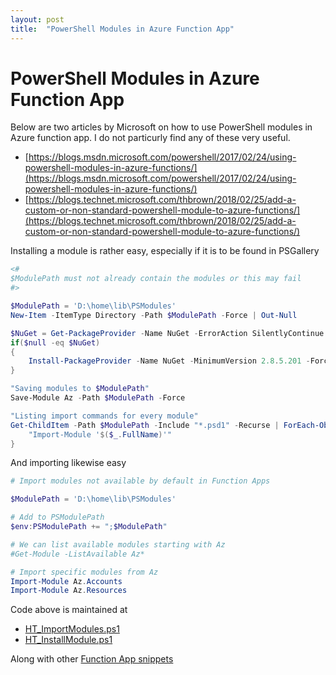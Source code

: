 ```yaml
---
layout: post
title:  "PowerShell Modules in Azure Function App"
---
```


# PowerShell Modules in Azure Function App

Below are two articles by Microsoft on how to use PowerShell modules in Azure function app. I do not particurly find any of these very useful.

- [https://blogs.msdn.microsoft.com/powershell/2017/02/24/using-powershell-modules-in-azure-functions/](https://blogs.msdn.microsoft.com/powershell/2017/02/24/using-powershell-modules-in-azure-functions/)
- [https://blogs.technet.microsoft.com/thbrown/2018/02/25/add-a-custom-or-non-standard-powershell-module-to-azure-functions/](https://blogs.technet.microsoft.com/thbrown/2018/02/25/add-a-custom-or-non-standard-powershell-module-to-azure-functions/)

Installing a module is rather easy, especially if it is to be found in PSGallery

```powershell
<#
$ModulePath must not already contain the modules or this may fail
#>

$ModulePath = 'D:\home\lib\PSModules'
New-Item -ItemType Directory -Path $ModulePath -Force | Out-Null

$NuGet = Get-PackageProvider -Name NuGet -ErrorAction SilentlyContinue
if($null -eq $NuGet)
{
    Install-PackageProvider -Name NuGet -MinimumVersion 2.8.5.201 -Force -Scope CurrentUser
}

"Saving modules to $ModulePath"
Save-Module Az -Path $ModulePath -Force

"Listing import commands for every module"
Get-ChildItem -Path $ModulePath -Include "*.psd1" -Recurse | ForEach-Object {
    "Import-Module '$($_.FullName)'"
}
```

And importing likewise easy

```powershell
# Import modules not available by default in Function Apps

$ModulePath = 'D:\home\lib\PSModules'

# Add to PSModulePath
$env:PSModulePath += ";$ModulePath"

# We can list available modules starting with Az
#Get-Module -ListAvailable Az*

# Import specific modules from Az
Import-Module Az.Accounts
Import-Module Az.Resources
```

Code above is maintained at
- [HT_ImportModules.ps1](https://github.com/spaelling/AzureFunctionAppSnippets/blob/master/PowerShell/HT_ImportModules.ps1)
- [HT_InstallModule.ps1](https://github.com/spaelling/AzureFunctionAppSnippets/blob/master/PowerShell/HT_InstallModule.ps1)

Along with other [Function App snippets](https://github.com/spaelling/AzureFunctionAppSnippets)